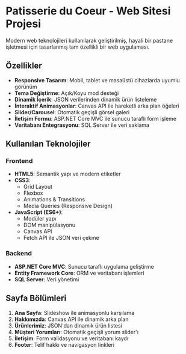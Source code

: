 # Patisserie du Coeur - Web Sitesi Projesi

Modern web teknolojileri kullanılarak geliştirilmiş, hayali bir pastane işletmesi için tasarlanmış tam özellikli bir web uygulaması.

## Özellikler

- **Responsive Tasarım**: Mobil, tablet ve masaüstü cihazlarda uyumlu görünüm
- **Tema Değiştirme**: Açık/Koyu mod desteği
- **Dinamik İçerik**: JSON verilerinden dinamik ürün listeleme
- **İnteraktif Animasyonlar**: Canvas API ile hareketli arka plan öğeleri
- **Slider/Carousel**: Otomatik geçişli görsel galeri
- **İletişim Formu**: ASP.NET Core MVC ile sunucu taraflı form işleme
- **Veritabanı Entegrasyonu**: SQL Server ile veri saklama

## Kullanılan Teknolojiler

### Frontend
- **HTML5**: Semantik yapı ve modern etiketler
- **CSS3**: 
  - Grid Layout
  - Flexbox
  - Animations & Transitions
  - Media Queries (Responsive Design)
- **JavaScript (ES6+)**:
  - Modüler yapı
  - DOM manipülasyonu
  - Canvas API
  - Fetch API ile JSON veri çekme

### Backend
- **ASP.NET Core MVC**: Sunucu taraflı uygulama geliştirme
- **Entity Framework Core**: ORM ve veritabanı işlemleri
- **SQL Server**: Veri yönetimi

## Sayfa Bölümleri

1. **Ana Sayfa**: Slideshow ile animasyonlu karşılama
2. **Hakkımızda**: Canvas API ile dinamik arka plan
3. **Ürünlerimiz**: JSON'dan dinamik ürün listesi
4. **Müşteri Yorumları**: Otomatik geçişli yorum slider'ı
5. **İletişim**: Form validasyonu ve veritabanı kaydı
6. **Footer**: Telif hakkı ve navigasyon linkleri

